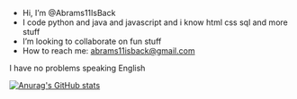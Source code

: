 - Hi, I’m @Abrams11IsBack
- I code python and java and javascript and i know html css sql and more stuff
- I’m looking to collaborate on fun stuff
- How to reach me: abrams11isback@gmail.com

I have no problems speaking English

[![Anurag's GitHub stats](https://github-readme-stats.vercel.app/api?username=Abrams11IsBack)](https://github.com/anuraghazra/github-readme-stats)
